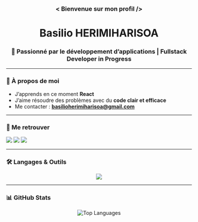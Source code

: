 <h3 align="center"> < Bienvenue sur mon profil /> </Bienvenue></h3>
<h1 align="center">Basilio HERIMIHARISOA</h1>
<h3 align="center">🚀 Passionné par le développement d’applications | Fullstack Developer in Progress</h3>

---

### 🌱 À propos de moi   
- J’apprends en ce moment **React**
- J’aime résoudre des problèmes avec du **code clair et efficace**  
- Me contacter : **basilioherimiharisoa@gmail.com**  

---

### 🤝 Me retrouver 
<p align="left">
  <a href="mailto:basilioherimiharisoa@gmail.com"><img src="https://img.shields.io/badge/Email-D14836?style=for-the-badge&logo=gmail&logoColor=white" /></a>
  <a href="https://linkedin.com/in/your-link" target="_blank"><img src="https://img.shields.io/badge/LinkedIn-0077B5?style=for-the-badge&logo=linkedin&logoColor=white" /></a>
  <a href="https://github.com/imbasilio60" target="_blank"><img src="https://img.shields.io/badge/GitHub-100000?style=for-the-badge&logo=github&logoColor=white" /></a>
</p>

---

### 🛠️ Langages & Outils 
<p align="center"> 
  <img src="https://skillicons.dev/icons?i=html,css,js,ts,react,redux,nodejs,npm,tailwind,bootstrap,sass,php,python,java,c,mysql,postgresql,vite,git,github,linux,mint,gmail,webstorm,idea,phpstorm,pycharm,sublime,ai,ps,jquery,linkedin" />
</p>

---

### 📊 GitHub Stats  
<p align="center">
  <img src="https://github-readme-stats.vercel.app/api/top-langs/?username=imbasilio60&layout=compact&theme=radical" alt="Top Languages" />
</p>

